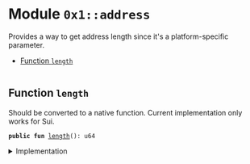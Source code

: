 
<a name="0x1_address"></a>

# Module `0x1::address`

Provides a way to get address length since it's a
platform-specific parameter.


-  [Function `length`](#0x1_address_length)


<pre><code></code></pre>



<a name="0x1_address_length"></a>

## Function `length`

Should be converted to a native function.
Current implementation only works for Sui.


<pre><code><b>public</b> <b>fun</b> <a href="../../dependencies/move-stdlib/address.md#0x1_address_length">length</a>(): u64
</code></pre>



<details>
<summary>Implementation</summary>


<pre><code><b>public</b> <b>fun</b> <a href="../../dependencies/move-stdlib/address.md#0x1_address_length">length</a>(): u64 {
    32
}
</code></pre>



</details>
